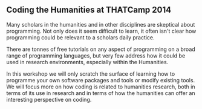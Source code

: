 ## Coding the Humanities at THATCamp 2014

Many scholars in the humanities and in other disciplines are skeptical about programming. Not only does it seem difficult to learn, it often isn't clear how programming could be relevant to a scholars daily practice. 

There are tonnes of free tutorials on any aspect of programming on a broad range of programming languages, but very few address how it could be used in research environments, especially within the Humanities.

In this workshop we will only scratch the surface of learning how to programme your own software packages and tools or modify existing tools. We will focus more on how coding is related to humanities research, both in terms of its use in research and in terms of how the humanities can offer an interesting perspective on coding.

